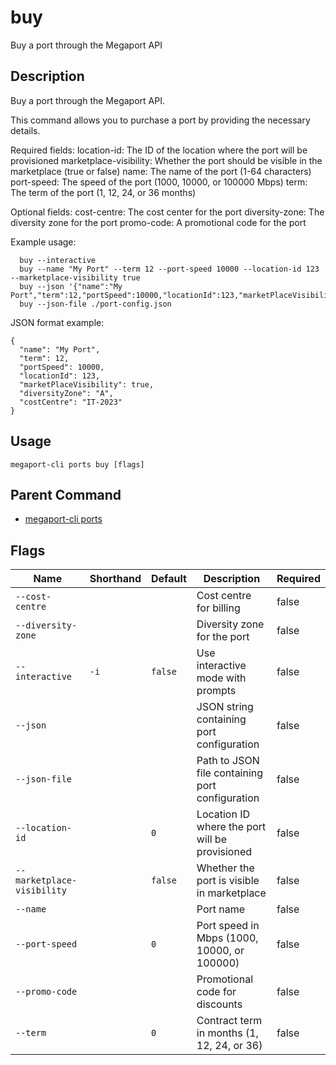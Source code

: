 # buy

Buy a port through the Megaport API

## Description

Buy a port through the Megaport API.

This command allows you to purchase a port by providing the necessary details.

Required fields:
  location-id: The ID of the location where the port will be provisioned
  marketplace-visibility: Whether the port should be visible in the marketplace (true or false)
  name: The name of the port (1-64 characters)
  port-speed: The speed of the port (1000, 10000, or 100000 Mbps)
  term: The term of the port (1, 12, 24, or 36 months)

Optional fields:
  cost-centre: The cost center for the port
  diversity-zone: The diversity zone for the port
  promo-code: A promotional code for the port

Example usage:

```
  buy --interactive
  buy --name "My Port" --term 12 --port-speed 10000 --location-id 123 --marketplace-visibility true
  buy --json '{"name":"My Port","term":12,"portSpeed":10000,"locationId":123,"marketPlaceVisibility":true}'
  buy --json-file ./port-config.json
```
JSON format example:
```
{
  "name": "My Port",
  "term": 12,
  "portSpeed": 10000,
  "locationId": 123,
  "marketPlaceVisibility": true,
  "diversityZone": "A",
  "costCentre": "IT-2023"
}
```


## Usage

```
megaport-cli ports buy [flags]
```



## Parent Command

* [megaport-cli ports](megaport-cli_ports.md)




## Flags

| Name | Shorthand | Default | Description | Required |
|------|-----------|---------|-------------|----------|
| `--cost-centre` |  |  | Cost centre for billing | false |
| `--diversity-zone` |  |  | Diversity zone for the port | false |
| `--interactive` | `-i` | `false` | Use interactive mode with prompts | false |
| `--json` |  |  | JSON string containing port configuration | false |
| `--json-file` |  |  | Path to JSON file containing port configuration | false |
| `--location-id` |  | `0` | Location ID where the port will be provisioned | false |
| `--marketplace-visibility` |  | `false` | Whether the port is visible in marketplace | false |
| `--name` |  |  | Port name | false |
| `--port-speed` |  | `0` | Port speed in Mbps (1000, 10000, or 100000) | false |
| `--promo-code` |  |  | Promotional code for discounts | false |
| `--term` |  | `0` | Contract term in months (1, 12, 24, or 36) | false |



